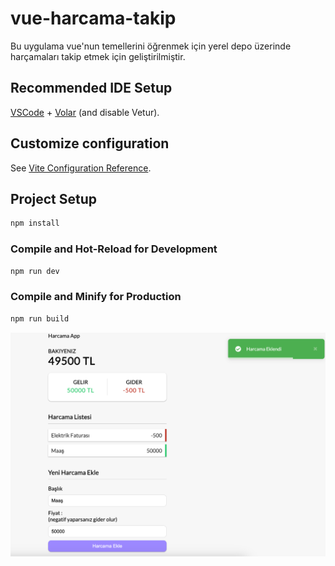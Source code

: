 # vue-harcama-takip

Bu uygulama vue'nun temellerini öğrenmek için yerel depo üzerinde harçamaları takip etmek için geliştirilmiştir.

## Recommended IDE Setup

[VSCode](https://code.visualstudio.com/) + [Volar](https://marketplace.visualstudio.com/items?itemName=Vue.volar) (and disable Vetur).

## Customize configuration

See [Vite Configuration Reference](https://vitejs.dev/config/).

## Project Setup

```sh
npm install
```

### Compile and Hot-Reload for Development

```sh
npm run dev
```

### Compile and Minify for Production

```sh
npm run build
```

![app_img](https://github.com/gtokmak/vue-harcama-takip/blob/main/img.png?raw=true)

